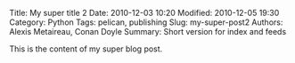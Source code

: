 Title: My super title 2
Date: 2010-12-03 10:20
Modified: 2010-12-05 19:30
Category: Python
Tags: pelican, publishing
Slug: my-super-post2
Authors: Alexis Metaireau, Conan Doyle
Summary: Short version for index and feeds

This is the content of my super blog post.
